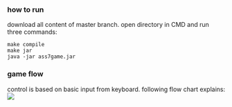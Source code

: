 ### how to run
download all content of master branch. 
open directory in CMD and run three commands:
```
make compile
make jar
java -jar ass7game.jar
```
### game flow
control is based on basic input from keyboard. following flow chart explains:
![](https://github.com/yehonatansofri/Brick-Breaker-Game/blob/master/resources/gameflow.PNG)
